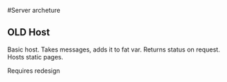 #Server archeture


## OLD Host
Basic host. Takes messages, adds it to fat var. Returns status on 
request. Hosts static pages.

Requires redesign

